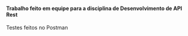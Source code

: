 #### Trabalho feito em equipe para a disciplina de Desenvolvimento de API Rest
Testes feitos no Postman

